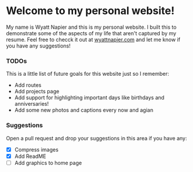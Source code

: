 # Welcome to my personal website!
My name is Wyatt Napier and this is my personal website. 
I built this to demonstrate some of the aspects of my life that aren't captured by my resume. 
Feel free to checck it out at [wyattnapier.com](https://wyattnapier.com/) and let me know if you have any suggestions!

### TODOs
This is a little list of future goals for this website just so I remember:
- Add routes
- Add projects page
- Add support for highlighting important days like birthdays and anniversaries!
- Add some new photos and captions every now and agian

### Suggestions
Open a pull request and drop your suggestions in this area if you have any:
- [x] Compress images
- [x] Add ReadME
- [ ] Add graphics to home page
